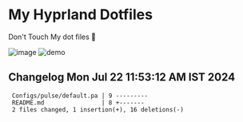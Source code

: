 # My Hyprland Dotfiles
  Don't Touch My dot files 🙂
 

  ![image](https://github.com/ALEX5402/dotfiles/assets/76860596/2fbe6020-4d76-4cf7-b052-58ff43cda405)
  ![demo](https://github.com/ALEX5402/dotfiles/assets/76860596/ff68bba7-e8da-49d3-a716-3ed3d73cfc25)

 
## Changelog Mon Jul 22 11:53:12 AM IST 2024
```
 Configs/pulse/default.pa | 9 ---------
 README.md                | 8 +-------
 2 files changed, 1 insertion(+), 16 deletions(-)
```
 
